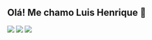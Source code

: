 ## Olá! Me chamo Luis Henrique 👋

<div> 
  <a href="https://www.instagram.com/lu1s.hk" target="_blank"><img src="https://img.shields.io/badge/-Instagram-%23E4405F?style=for-the-badge&logo=instagram&logoColor=white" target="_blank"></a>
  <a href = "https://mail.google.com/mail/u/0/#inbox?compose=GTvVlcSMVJNPnfVqjbTdpWSFwSklXcJLsnFgfQnThZtmHKmpnwmPxmtTJrvqHjjPGDLCtJvFKHVbW"><img src="https://img.shields.io/badge/-Gmail-%23333?style=for-the-badge&logo=gmail&logoColor=white" target="_blank"></a>
  <a href="https://www.linkedin.com/in/luishnc" target="_blank"><img src="https://img.shields.io/badge/-LinkedIn-%230077B5?style=for-the-badge&logo=linkedin&logoColor=white" target="_blank"></a> 
  
</div>
